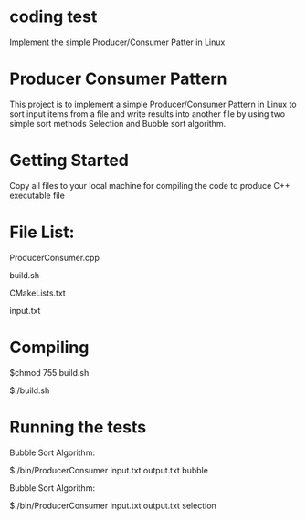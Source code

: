 # coding test
Implement the simple Producer/Consumer Patter in Linux

# Producer Consumer Pattern

This project is to implement a simple Producer/Consumer Pattern in Linux to sort input items from a file 
and write results into another file by using two simple sort methods Selection and Bubble sort algorithm.

# Getting Started

Copy all files to your local machine for compiling the code to produce C++ executable file

# File List:

ProducerConsumer.cpp

build.sh  

CMakeLists.txt  

input.txt


# Compiling

$chmod 755 build.sh

$./build.sh

# Running the tests

Bubble Sort Algorithm:

$./bin/ProducerConsumer input.txt output.txt bubble

Bubble Sort Algorithm:

$./bin/ProducerConsumer input.txt output.txt selection
